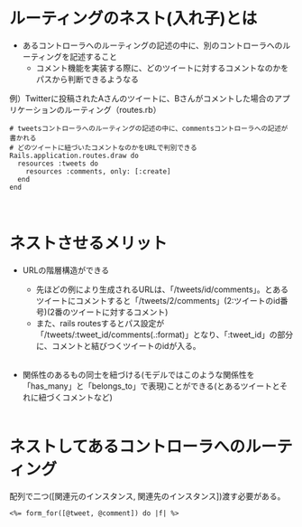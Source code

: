 # ルーティングのネスト(入れ子)とは
- あるコントローラへのルーティングの記述の中に、別のコントローラへのルーティングを記述すること<br>
  - コメント機能を実装する際に、どのツイートに対するコメントなのかをパスから判断できるようなる<br>

例）Twitterに投稿されたAさんのツイートに、Bさんがコメントした場合のアプリケーションのルーティング（routes.rb）<br>
```
# tweetsコントローラへのルーティングの記述の中に、commentsコントローラへの記述が書かれる
# どのツイートに紐づいたコメントなのかをURLで判別できる
Rails.application.routes.draw do
  resources :tweets do
    resources :comments, only: [:create]
  end
end
```
<br>

# ネストさせるメリット
- URLの階層構造ができる<br>
  - 先ほどの例により生成されるURLは、「/tweets/id/comments」。とあるツイートにコメントすると「/tweets/2/comments」(2:ツイートのid番号)(2番のツイートに対するコメント)<br>
  - また、rails routesするとパス設定が「/tweets/:tweet_id/comments(.:format)」となり、「:tweet_id」の部分に、コメントと結びつくツイートのidが入る。<br><br>
  
- 関係性のあるもの同士を紐づける(モデルではこのような関係性を「has_many」と「belongs_to」で表現)ことができる(とあるツイートとそれに紐づくコメントなど)<br><br>

# ネストしてあるコントローラへのルーティング
配列で二つ([関連元のインスタンス, 関連先のインスタンス])渡す必要がある。<br>
```
<%= form_for([@tweet, @comment]) do |f| %>
```

